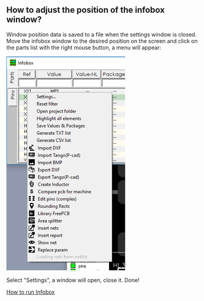## How to adjust the position of the infobox window?

Window position data is saved to a file when the settings window is closed.
Move the infobox window to the desired position on the screen and click on the parts list with the right mouse button, a menu will appear:
 
 ![How to adjust the position of the infobox window](/pictures/IB_menu.png)
 
Select "Settings", a window will open, close it. Done!

[How to run Infobox](IB_run.md)
